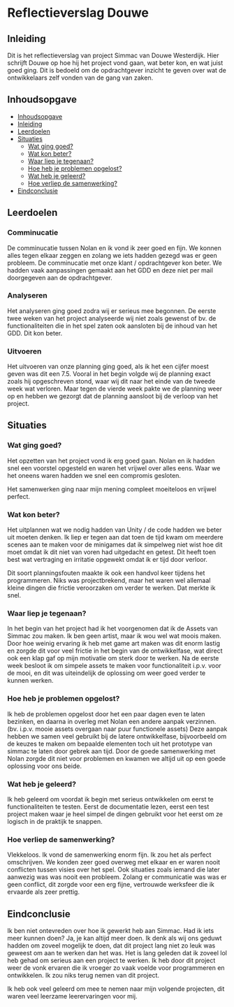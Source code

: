 # Reflectieverslag Douwe

## Inleiding

Dit is het reflectieverslag van project Simmac van Douwe Westerdijk. Hier schrijft Douwe op hoe hij het project vond gaan, wat beter kon, en wat juist goed ging. Dit is bedoeld om de opdrachtgever inzicht te geven over wat de ontwikkelaars zelf vonden van de gang van zaken.

## Inhoudsopgave
  - [Inhoudsopgave](#inhoudsopgave)
  - [Inleiding](#inleiding)
  - [Leerdoelen](#leerdoelen)
  - [Situaties](#situaties)
    - [Wat ging goed?](#wat-ging-goed)
    - [Wat kon beter?](#wat-kon-beter)
    - [Waar liep je tegenaan?](#waar-liep-je-tegenaan)
    - [Hoe heb je problemen opgelost?](#hoe-heb-je-problemen-opgelost)
    - [Wat heb je geleerd?](#wat-heb-je-geleerd)
    - [Hoe verliep de samenwerking?](#hoe-verliep-de-samenwerking)
  - [Eindconclusie](#eindconclusie)

## Leerdoelen

### Comminucatie

De comminucatie tussen Nolan en ik vond ik zeer goed en fijn. We konnen alles tegen elkaar zeggen en zolang we iets hadden gezegd was er geen probleem. De comminucatie met onze klant / opdrachtgever kon beter. We hadden vaak aanpassingen gemaakt aan het GDD en deze niet per mail doorgegeven aan de opdrachtgever.

### Analyseren

Het analyseren ging goed zodra wij er serieus mee begonnen. De eerste twee weken van het project analyseerde wij niet zoals gewenst of bv. de functionaliteiten die in het spel zaten ook aansloten bij de inhoud van het GDD. Dit kon beter.

### Uitvoeren

Het uitvoeren van onze planning ging goed, als ik het een cijfer moest geven was dit een 7.5. Vooral in het begin volgde wij de planning exact zoals hij opgeschreven stond, waar wij dit naar het einde van de tweede week wat verloren. Maar tegen de vierde week pakte we de planning weer op en hebben we gezorgt dat de planning aansloot bij de verloop van het project.

## Situaties

### Wat ging goed?

Het opzetten van het project vond ik erg goed gaan. Nolan en ik hadden snel
een voorstel opgesteld en waren het vrijwel over alles eens. Waar we het
oneens waren hadden we snel een compromis gesloten.

Het samenwerken ging naar mijn mening compleet moeiteloos en vrijwel perfect.

### Wat kon beter?

Het uitplannen wat we nodig hadden van Unity / de code hadden we beter uit
moeten denken. Ik liep er tegen aan dat toen de tijd kwam om meerdere scenes aan te maken voor de minigames dat ik simpelweg niet wist hoe dit moet omdat ik dit niet van voren had uitgedacht en getest. Dit heeft toen best wat vertraging en irritatie opgewekt omdat ik er tijd door verloor.

Dit soort planningsfouten maakte ik ook een handvol keer tijdens het programmeren. Niks was projectbrekend, maar het waren wel allemaal kleine dingen die frictie veroorzaken om verder te werken. Dat merkte ik snel.

### Waar liep je tegenaan?

In het begin van het project had ik het voorgenomen dat ik de Assets van Simmac zou maken. Ik ben geen artist, maar ik wou wel wat moois maken. Door hoe weinig ervaring ik heb met game art maken was dit enorm lastig en zorgde dit voor veel frictie in het begin van de ontwikkelfase, wat direct ook een klap gaf op mijn motivatie om sterk door te werken. Na de eerste week besloot ik om simpele assets te maken voor functionaliteit i.p.v. voor de mooi, en dit was uiteindelijk de oplossing om weer goed verder te kunnen werken.

### Hoe heb je problemen opgelost?

Ik heb de problemen opgelost door het een paar dagen even te laten bezinken, en daarna in overleg met Nolan een andere aanpak verzinnen. (bv. i.p.v. mooie assets overgaan naar puur functionele assets) Deze aanpak hebben we samen veel gebruikt bij de latere ontwikkelfase, bijvoorbeeld om de keuzes te maken om bepaalde elementen toch uit het prototype van simmac te laten door gebrek aan tijd. Door de goede samenwerking met Nolan zorgde dit niet voor problemen en kwamen we altijd uit op een goede oplossing voor ons beide.

### Wat heb je geleerd?

Ik heb geleerd om voordat ik begin met serieus ontwikkelen om eerst te functionaliteiten te testen. Eerst de documentatie lezen, eerst een test project maken waar je heel simpel de dingen gebruikt voor het eerst om ze logisch in de praktijk te snappen.

### Hoe verliep de samenwerking?

Vlekkeloos. Ik vond de samenwerking enorm fijn. Ik zou het als perfect omschrijven. We konden zeer goed overweg met elkaar en er waren nooit conflicten tussen visies over het spel. Ook situaties zoals iemand die later aanwezig was was nooit een probleem. Zolang er communicatie was was er geen conflict, dit zorgde voor een erg fijne, vertrouwde werksfeer die ik ervaarde als zeer prettig.

## Eindconclusie

Ik ben niet ontevreden over hoe ik gewerkt heb aan Simmac. Had ik iets meer kunnen doen? Ja, je kan altijd meer doen. Ik denk als wij ons geduwt hadden om zoveel mogelijk te doen, dat dit project lang niet zo leuk was geweest om aan te werken dan het was. Het is lang geleden dat ik zoveel lol heb gehad om serieus aan een project te werken. Ik heb door dit project weer de vonk ervaren die ik vroeger zo vaak voelde voor programmeren en ontwikkelen. Ik zou niks terug nemen van dit project.

Ik heb ook veel geleerd om mee te nemen naar mijn volgende projecten, dit waren veel leerzame leerervaringen voor mij.
